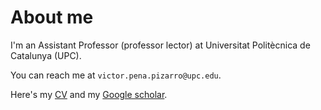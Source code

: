 # About me

I'm an Assistant Professor (professor lector) at Universitat Politècnica de Catalunya (UPC).

You can reach me at `victor.pena.pizarro@upc.edu`.

Here's my [CV](http://vicpena.github.io/VictorPenaCV.pdf) and my [Google scholar](https://scholar.google.com/citations?user=R66s524AAAAJ&hl=en).

